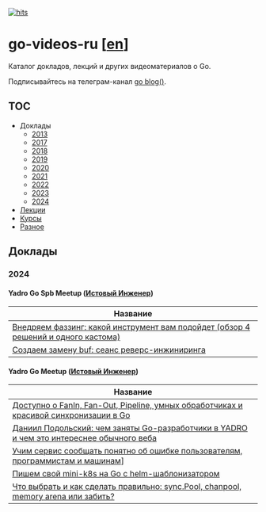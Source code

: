 [![hits](https://hits.deltapapa.io/github/dp92987/go-videos-ru.svg)](https://hits.deltapapa.io)

# go-videos-ru [[en](https://github.com/dp92987/golang-talks)]

Каталог докладов, лекций и других видеоматериалов о Go.

Подписывайтесь на телеграм-канал [go blog()](https://t.me/golangblog).

## TOC

- Доклады
    - [2013](/talks/2013.md)
    - [2017](/talks/2017.md)
    - [2018](/talks/2018.md)
    - [2019](/talks/2019.md)
    - [2020](/talks/2020.md)
    - [2021](/talks/2021.md)
    - [2022](/talks/2022.md)
    - [2023](/talks/2023.md)
    - [2024](/talks/2024.md)
- [Лекции](/lectures/lectures.md)
- [Курсы](/courses/courses.md)
- [Разное](/others/others.md)

## Доклады

### 2024

#### Yadro Go Spb Meetup ([Истовый Инженер](https://www.youtube.com/@ultimate_engineer))

| Название                                                                                                                          |
|-----------------------------------------------------------------------------------------------------------------------------------|
| [Внедряем фаззинг: какой инструмент вам подойдет (обзор 4 решений и одного кастома)](https://www.youtube.com/watch?v=KHmiTOwEK_o) |
| [Создаем замену buf: сеанс реверс-инжиниринга](https://www.youtube.com/watch?v=j-Nmfnm7RuE)                                       |

#### Yadro Go Meetup ([Истовый Инженер](https://www.youtube.com/@ultimate_engineer))

| Название                                                                                                                                |
|-----------------------------------------------------------------------------------------------------------------------------------------|
| [Доступно о FanIn, Fan-Out, Pipeline, умных обработчиках и красивой синхронизации в Go](https://www.youtube.com/watch?v=tNypUvzMu-8)    |
| [Даниил Подольский: чем заняты Go-разработчики в YADRO и чем это интереснее обычного веба](https://www.youtube.com/watch?v=UxUZ34Ez9yo) |
| [Учим сервис сообщать понятно об ошибке пользователям, программистам и машинам](https://www.youtube.com/watch?v=LjJN7WAO6Xs)]           |
| [Пишем свой mini-k8s на Go с helm-шаблонизатором](https://www.youtube.com/watch?v=Pab6fTJM6ow)                                          |
| [Что выбрать и как сделать правильно: sync.Pool, chanpool, memory arena или забить?](https://www.youtube.com/watch?v=Bz6Cougo7UM)       |